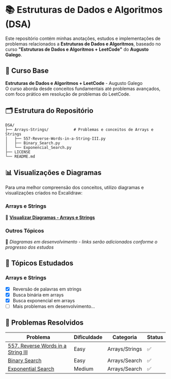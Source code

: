 # 📚 Estruturas de Dados e Algoritmos (DSA)

Este repositório contém minhas anotações, estudos e implementações de problemas relacionados a **Estruturas de Dados e Algoritmos**, baseado no curso **"Estruturas de Dados e Algoritmos + LeetCode"** do **Augusto Galego**.

## 📖 Curso Base

**Estruturas de Dados e Algoritmos + LeetCode** - Augusto Galego  
O curso aborda desde conceitos fundamentais até problemas avançados, com foco prático em resolução de problemas do LeetCode.

## 🗂️ Estrutura do Repositório

```
DSA/
├── Arrays-Strings/           # Problemas e conceitos de Arrays e Strings
│   ├── 557-Reverse-Words-in-a-String-III.py
│   ├── Binary_Search.py
│   └── Exponencial_Search.py
├── LICENSE
└── README.md
```

## 📊 Visualizações e Diagramas

Para uma melhor compreensão dos conceitos, utilizo diagramas e visualizações criados no Excalidraw:

### Arrays e Strings
🔗 **[Visualizar Diagramas - Arrays e Strings](https://excalidraw.com/#json=jnVi6Y1jlDSbn1VZ0a5QU,VRKDIF12OCmS5aIKZZf6nw)**

### Outros Tópicos
🔄 *Diagramas em desenvolvimento - links serão adicionados conforme o progresso dos estudos*

## 📁 Tópicos Estudados

### Arrays e Strings
- [x] Reversão de palavras em strings
- [x] Busca binária em arrays
- [x] Busca exponencial em arrays
- [ ] Mais problemas em desenvolvimento...

## 📝 Problemas Resolvidos

| Problema | Dificuldade | Categoria | Status |
|----------|-------------|-----------|--------|
| [557. Reverse Words in a String III](Arrays-Strings/557-Reverse-Words-in-a-String-III.py) | Easy | Arrays/Strings | ✅ |
| [Binary Search](Arrays-Strings/Binary_Search.py) | Easy | Arrays/Search | ✅ |
| [Exponential Search](Arrays-Strings/Exponencial_Search.py) | Medium | Arrays/Search | ✅ |
